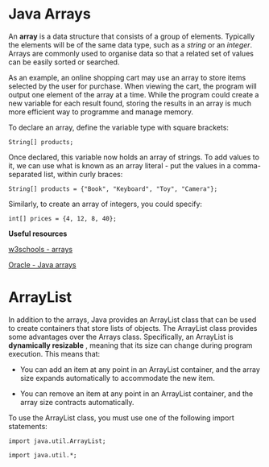 # Java Arrays

An **array** is a data structure that consists of a group of elements. Typically the elements will be of the same data type, such as a *string* or an *integer*. Arrays are commonly used to organise data so that a related set of values can be easily sorted or searched.

As an example, an online shopping cart may use an array to store items selected by the user for purchase. When viewing the cart, the program will output one element of the array at a time. While the program could create a new variable for each result found, storing the results in an array is much more efficient way to programme and manage memory.

To declare an array, define the variable type with square brackets:

    String[] products;

Once declared, this variable now holds an array of strings. To add values to it, we can use what is known as an array literal - put the values in a comma-separated list, within curly braces:

    String[] products = {"Book", "Keyboard", "Toy", "Camera"};

Similarly, to create an array of integers, you could specify:

    int[] prices = {4, 12, 8, 40};

**Useful resources**

[w3schools - arrays](https://www.w3schools.com/java/java_arrays.asp)

[Oracle - Java arrays](https://docs.oracle.com/javase/tutorial/java/nutsandbolts/arrays.html)

# ArrayList 

In addition to the arrays, Java provides an ArrayList class that can be used to create
containers that store lists of objects. The ArrayList class provides some advantages over
the Arrays class. Specifically, an ArrayList is **dynamically resizable** , meaning that its size
can change during program execution. This means that:

* You can add an item at any point in an ArrayList container, and the array size expands
automatically to accommodate the new item.

* You can remove an item at any point in an ArrayList container, and the array size
contracts automatically.

To use the ArrayList class, you must use one of the following import statements:

`import java.util.ArrayList;`

`import java.util.*;`
